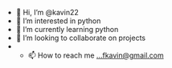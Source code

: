- 👋 Hi, I’m @kavin22
- 👀 I’m interested in python
- 🌱 I’m currently learning python
- 💞️ I’m looking to collaborate on projects
- - 📫 How to reach me ...fkavin@gmail.com

<!---
kavin22/kavin22 is a ✨ special ✨ repository because its `README.md` (this file) appears on your GitHub profile.
You can click the Preview link to take a look at your changes.
--->
